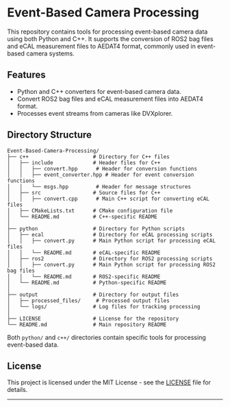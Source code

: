 

# Event-Based Camera Processing

This repository contains tools for processing event-based camera data using both Python and C++. It supports the conversion of ROS2 bag files and eCAL measurement files to AEDAT4 format, commonly used in event-based camera systems.

## Features

- Python and C++ converters for event-based camera data.
- Convert ROS2 bag files and eCAL measurement files into AEDAT4 format.
- Processes event streams from cameras like DVXplorer.

## Directory Structure

```
Event-Based-Camera-Processing/
├── c++                     # Directory for C++ files
│   ├── include             # Header files for C++ 
│   │   ├── convert.hpp      # Header for conversion functions
│   │   ├── event_converter.hpp # Header for event conversion functions
│   │   └── msgs.hpp         # Header for message structures
│   ├── src                 # Source files for C++ 
│   │   ├── convert.cpp      # Main C++ script for converting eCAL files
│   ├── CMakeLists.txt      # CMake configuration file
│   └── README.md           # C++-specific README
│
├── python                  # Directory for Python scripts
│   ├── ecal                # Directory for eCAL processing scripts
│   │   ├── convert.py      # Main Python script for processing eCAL files
│   │   └── README.md       # eCAL-specific README
│   ├── ros2                # Directory for ROS2 processing scripts
│   │   ├── convert.py      # Main Python script for processing ROS2 bag files
│   │   └── README.md       # ROS2-specific README
│   └── README.md           # Python-specific README
│
├── output                  # Directory for output files
│   ├── processed_files/     # Processed output files
│   └── logs/               # Log files for tracking processing
│
├── LICENSE                 # License for the repository
└── README.md               # Main repository README

```

Both `python/` and `c++/` directories contain specific tools for processing event-based data.

## License

This project is licensed under the MIT License - see the [LICENSE](LICENSE) file for details.

---


